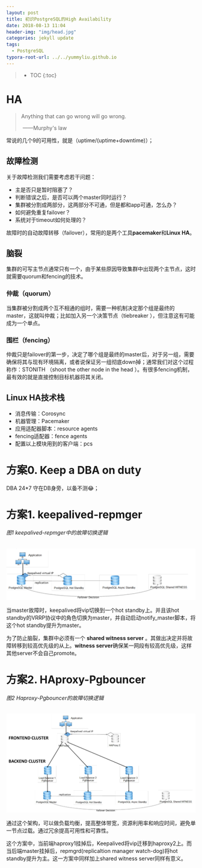 ```yaml
---
layout: post
title: 初识PostgreSQL的High Availability
date: 2018-08-13 11:04
header-img: "img/head.jpg"
categories: jekyll update
tags:
  - PostgreSQL
typora-root-url: ../../yummyliu.github.io
---
```

> * TOC
{:toc}

# HA

> Anything that can go wrong will go wrong. 
>
> ​					——Murphy's law

常说的几个9的可用性，就是（uptime/(uptime+downtime)）；

## 故障检测

关于故障检测我们需要考虑若干问题：

+ 主是否只是暂时阻塞了？
+ 判断错误之后，是否可以两个master同时运行？
+ 集群被分割成两部分，这两部分不可通，但是都和app可通，怎么办？
+ 如何避免重复failover？
+ 系统对于timeout如何处理的？

故障时的自动故障转移（failover），常用的是两个工具**pacemaker**和**Linux HA**。

## 脑裂

集群的可写主节点通常只有一个，由于某些原因导致集群中出现两个主节点，这时就需要quorum和fencing的技术。

### 仲裁（quorum） 

当集群被分割成两个互不相通的组时，需要一种机制决定那个组是最终的master，这就叫仲裁；比如加入另一个决策节点（tiebreaker ），但注意这有可能成为一个单点。

### 围栏（fencing）

仲裁只是failover的第一步，决定了哪个组是最终的master后，对于另一组，需要确保将其与现有环境隔离，或者说保证另一组彻底down掉；通常我们对这个过程称作：STONITH （shoot the other node in the head ）。有很多fencing机制，最有效的就是直接控制目标机器将其关闭。

## Linux HA技术栈

+ 消息传输：Corosync 
+ 机器管理：Pacemaker
+ 应用适配器脚本：resource agents 
+ fencing适配器：fence agents 
+ 配置以上模块用到的客户端：pcs



# 方案0. Keep a DBA on duty

DBA 24*7 守在DB身旁，以备不测😂；

# 方案1. keepalived-repmger

###### 图1 keepalived-repmger中的故障切换逻辑

![image-20180813111059882](/image/image-20180813111059882.png)

当master故障时，keepalived将vip切换到一个hot standby上。并且该hot standby的VRRP协议中的角色切换为master，并自动启动notify_master脚本，将这个hot standby提升为master。

为了防止脑裂，集群中必须有一个 **shared witness server** 。其做出决定并将故障转移到较高优先级的从上。**witness server**确保某一网段有较高优先级，这样其他server不会自己promote。

# 方案2. HAproxy-Pgbouncer

###### 图2 Haproxy-Pgbouncer的故障切换逻辑

![image-20180813112113584](/image/image-20180813112113584.png)

通过这个架构，可以做负载均衡，提高整体带宽，资源利用率和响应时间，避免单一节点过载。通过冗余提高可用性和可靠性。

这个方案中，当前端haproxy1挂掉后，Keepalived将vip迁移到haproxy2上。而当后端master挂掉后，repmgrd(replicaltion manager watch-dog)将hot standby提升为主。这一方案中同样加上shared witness server同样有意义。